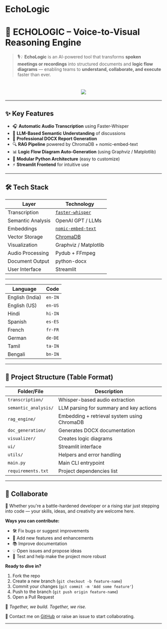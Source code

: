 # EchoLogic
# 🎯 ECHOLOGIC – Voice-to-Visual Reasoning Engine
 
> 🎙️💡 **EchoLogic** is an AI-powered tool that transforms **spoken meetings or recordings** into structured documents and **logic flow diagrams** — enabling teams to **understand, collaborate, and execute** faster than ever.

<h1 align="center">
  <img src="https://readme-typing-svg.herokuapp.com?font=Orbitron&size=40&color=F71313&center=true&vCenter=true&width=900&height=80&lines=⚙️+EchoLogic+⚙️;🧠+THE+KNIGHT+PROTOCOL+🧠;💻+Automate+%7C+Build+%7C+Hack+%7C+Repeat+💻" />
</h1>

---

## ✨ Key Features

- 🎧 **Automatic Audio Transcription** using Faster-Whisper
- 🧠 **LLM-Based Semantic Understanding** of discussions
- 📄 **Professional DOCX Report Generation**
- 🔍 **RAG Pipeline** powered by ChromaDB + nomic-embed-text
- 📊 **Logic Flow Diagram Auto-Generation** (using Graphviz / Matplotlib)
- 🧩 **Modular Python Architecture** (easy to customize)
- ⚡ **Streamlit Frontend** for intuitive use

---

## 🛠 Tech Stack

| Layer              | Technology |
|--------------------|------------|
| Transcription      | [`faster-whisper`](https://github.com/guillaumekln/faster-whisper) |
| Semantic Analysis  | OpenAI GPT / LLMs |
| Embeddings         | [`nomic-embed-text`](https://github.com/nomic-ai/nomic) |
| Vector Storage     | [ChromaDB](https://www.trychroma.com/) |
| Visualization      | Graphviz / Matplotlib |
| Audio Processing   | Pydub + FFmpeg |
| Document Output    | python-docx |
| User Interface     | Streamlit |

---
| Language        | Code    |
| --------------- | ------- |
| English (India) | `en-IN` |
| English (US)    | `en-US` |
| Hindi           | `hi-IN` |
| Spanish         | `es-ES` |
| French          | `fr-FR` |
| German          | `de-DE` |
| Tamil           | `ta-IN` |
| Bengali         | `bn-IN` |

---
## 📁 Project Structure (Table Format)

| Folder/File           | Description                                      |
|------------------------|--------------------------------------------------|
| `transcription/`       | Whisper-based audio extraction                   |
| `semantic_analysis/`   | LLM parsing for summary and key actions          |
| `rag_engine/`          | Embedding + retrieval system using ChromaDB      |
| `doc_generation/`      | Generates DOCX documentation                     |
| `visualizer/`          | Creates logic diagrams                           |
| `ui/`                  | Streamlit interface                              |
| `utils/`               | Helpers and error handling                       |
| `main.py`              | Main CLI entrypoint                              |
| `requirements.txt`     | Project dependencies list                        |

---

## 🤝 Collaborate

🌌 Whether you're a battle-hardened developer or a rising star just stepping into code — your skills, ideas, and creativity are welcome here.

**Ways you can contribute:**
- 🛠️ Fix bugs or suggest improvements
- 🌱 Add new features and enhancements
- 📚 Improve documentation
- 💡 Open issues and propose ideas
- 🧪 Test and help make the project more robust

**Ready to dive in?**
1. Fork the repo
2. Create a new branch (`git checkout -b feature-name`)
3. Commit your changes (`git commit -m 'Add some feature'`)
4. Push to the branch (`git push origin feature-name`)
5. Open a Pull Request

🚀 *Together, we build. Together, we rise.*

🔗 Contact me on [GitHub](https://github.com/THEKNIGHTPROTOCOL) or raise an issue to start collaborating.


----
